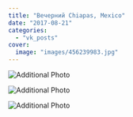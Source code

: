 ```yaml
---
title: "Вечерний Chiapas, Mexico"
date: "2017-08-21"
categories: 
  - "vk_posts"
cover:
  image: "images/456239983.jpg"
---
```


![Additional Photo](https://vodpop.ru/wp-content/uploads/2023/07/456239984.jpg)

![Additional Photo](https://vodpop.ru/wp-content/uploads/2023/07/456239985.jpg)

![Additional Photo](https://vodpop.ru/wp-content/uploads/2023/07/456239986.jpg)
